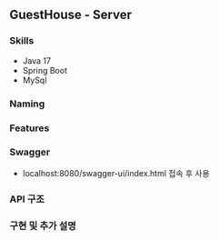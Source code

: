 ## GuestHouse - Server

### Skills
* Java 17
* Spring Boot
* MySql

### Naming


### Features


### Swagger
* localhost:8080/swagger-ui/index.html 접속 후 사용

### API 구조


### 구현 및 추가 설명

